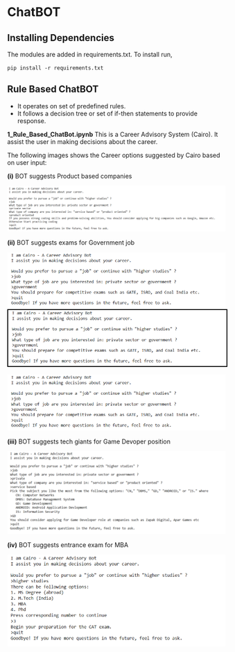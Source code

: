 # ChatBOT 

## **Installing Dependencies**

The modules are added in requirements.txt. To install run,

	pip install -r requirements.txt

## Rule Based ChatBOT 

- It operates on set of predefined rules.
- It follows a decision tree or set of if-then statements to provide response.

**1_Rule_Based_ChatBot.ipynb** 
This is a Career Advisory System (Cairo). It assist the user in making decisions about the career.

The following images shows the Career options suggested by Cairo based on user input:

**(i)** BOT suggests Product based companies

![](/README_images/1_image_job_p_p.PNG)

**(ii)** BOT suggests exams for Government job

![](/README_images/2_image_job_govt.PNG)
<img src="/README_images/2_image_job_govt.PNG" style="border: 2px solid black;">

<kbd>![](/README_images/2_image_job_govt.PNG)</kbd>


**(iii)** BOT suggests tech giants for Game Devoper position

![](/README_images/3_image_job_p_service.PNG)

**(iv)** BOT suggests entrance exam for MBA

![](/README_images/4_image_higher.PNG)


